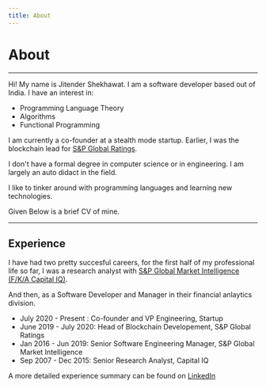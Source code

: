 ```yaml
---
title: About
---
```


# About

---

Hi! My name is Jitender Shekhawat. I am a software developer based out of India. I have an interest in:

- Programming Language Theory
- Algorithms
- Functional Programming

I am currently a co-founder at a stealth mode startup. Earlier, I was the blockchain lead for [S&P Global Ratings](https://www.spglobal.com/ratings/en/).

I don't have a formal degree in computer science or in engineering. I am largely an auto didact in the field.

I like to tinker around with programming languages and learning new technologies.

Given Below is a brief CV of mine.

-----

## Experience

I have had two pretty succesful careers, for the first half of my professional life so far, I was a research analyst with [S&P Global Market Intelligence (F/K/A Capital IQ)](https://www.spglobal.com/marketintelligence/en/). 

And then, as a Software Developer and Manager in their financial anlaytics division.


- July 2020 - Present : Co-founder and VP Engineering, Startup
- June 2019 - July 2020: Head of Blockchain Developement, S&P Global Ratings
- Jan 2016 - Jun 2019: Senior Software Engineering Manager, S&P Global Market Intelligence
- Sep 2007 - Dec 2015: Senior Research Analyst, Capital IQ

A more detailed experience summary can be found on [LinkedIn](https://www.linkedin.com/in/jitendershekhawat/)